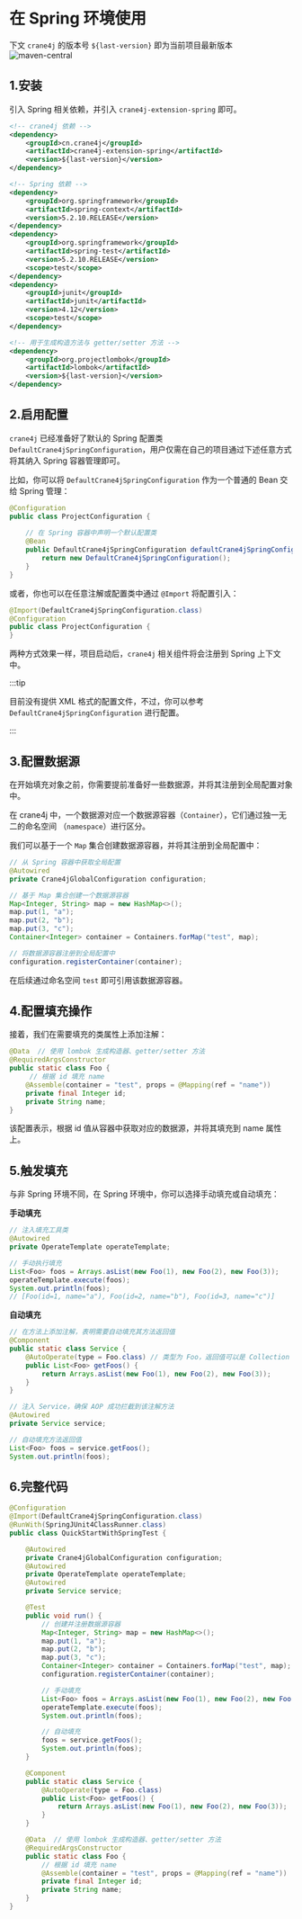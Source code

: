# 在 Spring 环境使用

下文 `crane4j` 的版本号 `${last-version}` 即为当前项目最新版本 ![maven-central](https://img.shields.io/github/v/release/Createsequence/crane4j?include_prereleases)

## 1.安装

引入 Spring 相关依赖，并引入 `crane4j-extension-spring` 即可。

~~~xml
<!-- crane4j 依赖 -->
<dependency>
    <groupId>cn.crane4j</groupId>
    <artifactId>crane4j-extension-spring</artifactId>
    <version>${last-version}</version>
</dependency>

<!-- Spring 依赖 -->
<dependency>
    <groupId>org.springframework</groupId>
    <artifactId>spring-context</artifactId>
    <version>5.2.10.RELEASE</version>
</dependency>
<dependency>
    <groupId>org.springframework</groupId>
    <artifactId>spring-test</artifactId>
    <version>5.2.10.RELEASE</version>
    <scope>test</scope>
</dependency>
<dependency>
    <groupId>junit</groupId>
    <artifactId>junit</artifactId>
    <version>4.12</version>
    <scope>test</scope>
</dependency>

<!-- 用于生成构造方法与 getter/setter 方法 -->
<dependency>
    <groupId>org.projectlombok</groupId>
    <artifactId>lombok</artifactId>
    <version>${last-version}</version>
</dependency>
~~~

## 2.启用配置

`crane4j` 已经准备好了默认的 Spring 配置类 `DefaultCrane4jSpringConfiguration`，用户仅需在自己的项目通过下述任意方式将其纳入 Spring 容器管理即可。

比如，你可以将 `DefaultCrane4jSpringConfiguration` 作为一个普通的 Bean 交给 Spring 管理：

~~~java
@Configuration
public class ProjectConfiguration {
    
    // 在 Spring 容器中声明一个默认配置类
    @Bean
    public DefaultCrane4jSpringConfiguration defaultCrane4jSpringConfiguration() {
        return new DefaultCrane4jSpringConfiguration();
    }
}
~~~

或者，你也可以在任意注解或配置类中通过 `@Import` 将配置引入：

~~~java
@Import(DefaultCrane4jSpringConfiguration.class)
@Configuration
public class ProjectConfiguration {
}
~~~

两种方式效果一样，项目启动后，`crane4j` 相关组件将会注册到 Spring 上下文中。

:::tip

目前没有提供 XML 格式的配置文件，不过，你可以参考 `DefaultCrane4jSpringConfiguration` 进行配置。

:::

## 3.配置数据源

在开始填充对象之前，你需要提前准备好一些数据源，并将其注册到全局配置对象中。

在 crane4j 中，一个数据源对应一个数据源容器（`Container`），它们通过独一无二的命名空间 （`namespace`）进行区分。

我们可以基于一个 `Map` 集合创建数据源容器，并将其注册到全局配置中：

~~~java
// 从 Spring 容器中获取全局配置
@Autowired
private Crane4jGlobalConfiguration configuration;

// 基于 Map 集合创建一个数据源容器
Map<Integer, String> map = new HashMap<>();
map.put(1, "a");
map.put(2, "b");
map.put(3, "c");
Container<Integer> container = Containers.forMap("test", map);

// 将数据源容器注册到全局配置中
configuration.registerContainer(container);
~~~

在后续通过命名空间 `test` 即可引用该数据源容器。

## 4.配置填充操作

接着，我们在需要填充的类属性上添加注解：

~~~java
@Data  // 使用 lombok 生成构造器、getter/setter 方法
@RequiredArgsConstructor
public static class Foo {
     // 根据 id 填充 name
    @Assemble(container = "test", props = @Mapping(ref = "name"))
    private final Integer id;
    private String name;
}
~~~

该配置表示，根据 id 值从容器中获取对应的数据源，并将其填充到 name 属性上。

## 5.触发填充

与非 Spring 环境不同，在 Spring 环境中，你可以选择手动填充或自动填充：

**手动填充**

~~~java
// 注入填充工具类
@Autowired
private OperateTemplate operateTemplate;

// 手动执行填充
List<Foo> foos = Arrays.asList(new Foo(1), new Foo(2), new Foo(3));
operateTemplate.execute(foos);
System.out.println(foos);
// [Foo(id=1, name="a"), Foo(id=2, name="b"), Foo(id=3, name="c")]
~~~

**自动填充**

~~~java
// 在方法上添加注解，表明需要自动填充其方法返回值
@Component
public static class Service {
    @AutoOperate(type = Foo.class) // 类型为 Foo，返回值可以是 Collection 集合、数值或单个对象
    public List<Foo> getFoos() {
        return Arrays.asList(new Foo(1), new Foo(2), new Foo(3));
    }
}

// 注入 Service，确保 AOP 成功拦截到该注解方法
@Autowired
private Service service;

// 自动填充方法返回值
List<Foo> foos = service.getFoos();
System.out.println(foos);
~~~

## 6.完整代码

~~~java
@Configuration
@Import(DefaultCrane4jSpringConfiguration.class)
@RunWith(SpringJUnit4ClassRunner.class)
public class QuickStartWithSpringTest {

    @Autowired
    private Crane4jGlobalConfiguration configuration;
    @Autowired
    private OperateTemplate operateTemplate;
    @Autowired
    private Service service;

    @Test
    public void run() {
        // 创建并注册数据源容器
        Map<Integer, String> map = new HashMap<>();
        map.put(1, "a");
        map.put(2, "b");
        map.put(3, "c");
        Container<Integer> container = Containers.forMap("test", map);
        configuration.registerContainer(container);

        // 手动填充
        List<Foo> foos = Arrays.asList(new Foo(1), new Foo(2), new Foo(3));
        operateTemplate.execute(foos);
        System.out.println(foos);

        // 自动填充
        foos = service.getFoos();
        System.out.println(foos);
    }

    @Component
    public static class Service {
        @AutoOperate(type = Foo.class)
        public List<Foo> getFoos() {
            return Arrays.asList(new Foo(1), new Foo(2), new Foo(3));
        }
    }

    @Data  // 使用 lombok 生成构造器、getter/setter 方法
    @RequiredArgsConstructor
    public static class Foo {
        // 根据 id 填充 name
        @Assemble(container = "test", props = @Mapping(ref = "name"))
        private final Integer id;
        private String name;
    }
}
~~~

